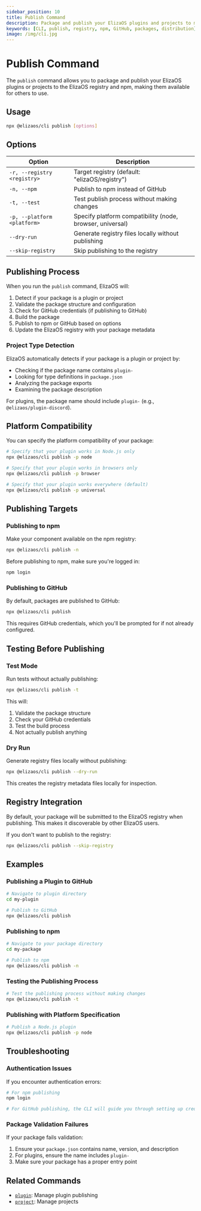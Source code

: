```yaml
---
sidebar_position: 10
title: Publish Command
description: Package and publish your ElizaOS plugins and projects to make them available to others
keywords: [CLI, publish, registry, npm, GitHub, packages, distribution]
image: /img/cli.jpg
---
```


# Publish Command

The `publish` command allows you to package and publish your ElizaOS plugins or projects to the ElizaOS registry and npm, making them available for others to use.

## Usage

```bash
npx @elizaos/cli publish [options]
```

## Options

| Option                      | Description                                               |
| --------------------------- | --------------------------------------------------------- |
| `-r, --registry <registry>` | Target registry (default: "elizaOS/registry")             |
| `-n, --npm`                 | Publish to npm instead of GitHub                          |
| `-t, --test`                | Test publish process without making changes               |
| `-p, --platform <platform>` | Specify platform compatibility (node, browser, universal) |
| `--dry-run`                 | Generate registry files locally without publishing        |
| `--skip-registry`           | Skip publishing to the registry                           |

## Publishing Process

When you run the `publish` command, ElizaOS will:

1. Detect if your package is a plugin or project
2. Validate the package structure and configuration
3. Check for GitHub credentials (if publishing to GitHub)
4. Build the package
5. Publish to npm or GitHub based on options
6. Update the ElizaOS registry with your package metadata

### Project Type Detection

ElizaOS automatically detects if your package is a plugin or project by:

- Checking if the package name contains `plugin-`
- Looking for type definitions in `package.json`
- Analyzing the package exports
- Examining the package description

For plugins, the package name should include `plugin-` (e.g., `@elizaos/plugin-discord`).

## Platform Compatibility

You can specify the platform compatibility of your package:

```bash
# Specify that your plugin works in Node.js only
npx @elizaos/cli publish -p node

# Specify that your plugin works in browsers only
npx @elizaos/cli publish -p browser

# Specify that your plugin works everywhere (default)
npx @elizaos/cli publish -p universal
```

## Publishing Targets

### Publishing to npm

Make your component available on the npm registry:

```bash
npx @elizaos/cli publish -n
```

Before publishing to npm, make sure you're logged in:

```bash
npm login
```

### Publishing to GitHub

By default, packages are published to GitHub:

```bash
npx @elizaos/cli publish
```

This requires GitHub credentials, which you'll be prompted for if not already configured.

## Testing Before Publishing

### Test Mode

Run tests without actually publishing:

```bash
npx @elizaos/cli publish -t
```

This will:

1. Validate the package structure
2. Check your GitHub credentials
3. Test the build process
4. Not actually publish anything

### Dry Run

Generate registry files locally without publishing:

```bash
npx @elizaos/cli publish --dry-run
```

This creates the registry metadata files locally for inspection.

## Registry Integration

By default, your package will be submitted to the ElizaOS registry when publishing. This makes it discoverable by other ElizaOS users.

If you don't want to publish to the registry:

```bash
npx @elizaos/cli publish --skip-registry
```

## Examples

### Publishing a Plugin to GitHub

```bash
# Navigate to plugin directory
cd my-plugin

# Publish to GitHub
npx @elizaos/cli publish
```

### Publishing to npm

```bash
# Navigate to your package directory
cd my-package

# Publish to npm
npx @elizaos/cli publish -n
```

### Testing the Publishing Process

```bash
# Test the publishing process without making changes
npx @elizaos/cli publish -t
```

### Publishing with Platform Specification

```bash
# Publish a Node.js plugin
npx @elizaos/cli publish -p node
```

## Troubleshooting

### Authentication Issues

If you encounter authentication errors:

```bash
# For npm publishing
npm login

# For GitHub publishing, the CLI will guide you through setting up credentials
```

### Package Validation Failures

If your package fails validation:

1. Ensure your `package.json` contains name, version, and description
2. For plugins, ensure the name includes `plugin-`
3. Make sure your package has a proper entry point

## Related Commands

- [`plugin`](./plugins.md): Manage plugin publishing
- [`project`](./projects.md): Manage projects
